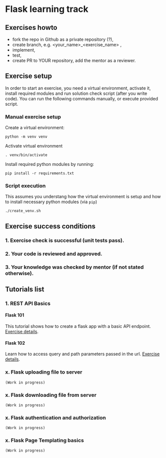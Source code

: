 # Flask learning track

## Exercises howto

- fork the repo in Github as a private repository (?), 
- create branch, e.g. <your_name>_<exercise_name> , 
- implement,
- test,
- create PR to YOUR repository, add the mentor as a reviewer.

## Exercise setup

In order to start an exercise, you need a virtual environment, activate it,
install required modules and run solution check script (after you write code).
You can run the following commands manually, or execute provided script.

### Manual exercise setup
Create a virtual environment:

    python -m venv venv

Activate virtual environment
    
    . venv/bin/activate


Install required python modules by running:

    pip install -r requirements.txt

### Script execution
This assumes you understang how the virtual environment is setup 
and how to install necessary python modules (via `pip`)

    ./create_venv.sh


## Exercise success conditions

### 1. Exercise check is successful (unit tests pass).
### 2. Your code is reviewed and approved.
### 3. Your knowledge was checked by mentor (if not stated otherwise).

## Tutorials list

### 1. REST API Basics
#### Flask 101

This tutorial shows how to create a flask app with a basic API endpoint.
[Exercise details](2_REST_API_basics/flask_101/readme.md).

#### Flask 102

Learn how to access query and path parameters passed in the url.
[Exercise details](2_REST_API_basics/flask_102/readme.md).

### x. Flask uploading file to server
``(Work in progress)``

### x. Flask downloading file from server
``(Work in progress)``

### x. Flask authentication and authorization
``(Work in progress)``

### x. Flask Page Templating basics
``(Work in progress)``